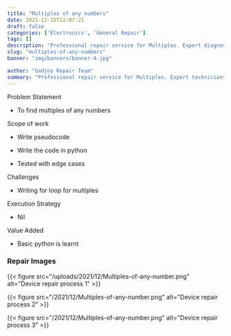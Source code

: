 ```yaml
---
title: "Multiples of any numbers"
date: 2021-12-15T12:07:21
draft: false
categories: ['Electronics', 'General Repair']
tags: []
description: "Professional repair service for Multiples. Expert diagnosis and quality repairs in Bangalore."
slug: "multiples-of-any-numbers"
banner: "img/banners/banner-4.jpg"

author: "Gadjoy Repair Team"
summary: "Professional repair service for Multiples. Expert technicians, quality parts, warranty included."
---
```


Problem Statement 

- To find multiples of any numbers

Scope of work 

- Write pseudocode 

- Write the code in python 

- Tested with edge cases

Challenges

- Writing for loop for multiples

Execution Strategy

- Nil

Value Added 

- Basic python is learnt

### Repair Images

{{< figure src="/uploads/2021/12/Multiples-of-any-number.png" alt="Device repair process 1" >}}

{{< figure src="/2021/12/Multiples-of-any-number.png" alt="Device repair process 2" >}}

{{< figure src="/2021/12/Multiples-of-any-number.png" alt="Device repair process 3" >}}

